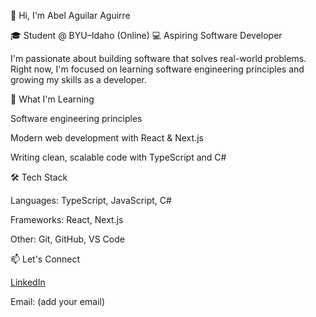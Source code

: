 👋 Hi, I'm Abel Aguilar Aguirre

🎓 Student @ BYU–Idaho (Online)
💻 Aspiring Software Developer

I'm passionate about building software that solves real-world problems.
Right now, I'm focused on learning software engineering principles and growing my skills as a developer.

🌱 What I'm Learning

Software engineering principles

Modern web development with React & Next.js

Writing clean, scalable code with TypeScript and C#

🛠️ Tech Stack

Languages: TypeScript, JavaScript, C#

Frameworks: React, Next.js

Other: Git, GitHub, VS Code

📫 Let's Connect

[LinkedIn](https://www.linkedin.com/in/abel-antonio-aguilar-aguirre-148773221)
 

Email: (add your email)
